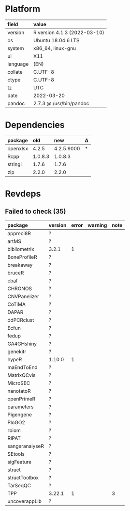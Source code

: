 # Platform

|field    |value                        |
|:--------|:----------------------------|
|version  |R version 4.1.3 (2022-03-10) |
|os       |Ubuntu 18.04.6 LTS           |
|system   |x86_64, linux-gnu            |
|ui       |X11                          |
|language |(EN)                         |
|collate  |C.UTF-8                      |
|ctype    |C.UTF-8                      |
|tz       |UTC                          |
|date     |2022-03-20                   |
|pandoc   |2.7.3 @ /usr/bin/pandoc      |

# Dependencies

|package  |old     |new        |Δ  |
|:--------|:-------|:----------|:--|
|openxlsx |4.2.5   |4.2.5.9000 |*  |
|Rcpp     |1.0.8.3 |1.0.8.3    |   |
|stringi  |1.7.6   |1.7.6      |   |
|zip      |2.2.0   |2.2.0      |   |

# Revdeps

## Failed to check (35)

|package        |version |error |warning |note |
|:--------------|:-------|:-----|:-------|:----|
|appreci8R      |?       |      |        |     |
|artMS          |?       |      |        |     |
|bibliometrix   |3.2.1   |1     |        |     |
|BoneProfileR   |?       |      |        |     |
|breakaway      |?       |      |        |     |
|bruceR         |?       |      |        |     |
|cbaf           |?       |      |        |     |
|CHRONOS        |?       |      |        |     |
|CNVPanelizer   |?       |      |        |     |
|CoTiMA         |?       |      |        |     |
|DAPAR          |?       |      |        |     |
|ddPCRclust     |?       |      |        |     |
|Ecfun          |?       |      |        |     |
|fedup          |?       |      |        |     |
|GA4GHshiny     |?       |      |        |     |
|genekitr       |?       |      |        |     |
|hypeR          |1.10.0  |1     |        |     |
|maEndToEnd     |?       |      |        |     |
|MatrixQCvis    |?       |      |        |     |
|MicroSEC       |?       |      |        |     |
|nanotatoR      |?       |      |        |     |
|openPrimeR     |?       |      |        |     |
|parameters     |?       |      |        |     |
|Pigengene      |?       |      |        |     |
|PloGO2         |?       |      |        |     |
|rbiom          |?       |      |        |     |
|RIPAT          |?       |      |        |     |
|sangeranalyseR |?       |      |        |     |
|SEtools        |?       |      |        |     |
|sigFeature     |?       |      |        |     |
|struct         |?       |      |        |     |
|structToolbox  |?       |      |        |     |
|TarSeqQC       |?       |      |        |     |
|TPP            |3.22.1  |1     |        |3    |
|uncoverappLib  |?       |      |        |     |

